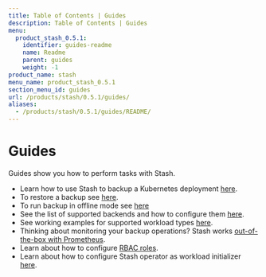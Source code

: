 ```yaml
---
title: Table of Contents | Guides
description: Table of Contents | Guides
menu:
  product_stash_0.5.1:
    identifier: guides-readme
    name: Readme
    parent: guides
    weight: -1
product_name: stash
menu_name: product_stash_0.5.1
section_menu_id: guides
url: /products/stash/0.5.1/guides/
aliases:
  - /products/stash/0.5.1/guides/README/
---
```

# Guides

Guides show you how to perform tasks with Stash.

- Learn how to use Stash to backup a Kubernetes deployment [here](/docs/guides/backup.md).
- To restore a backup see [here](/docs/guides/restore.md).
- To run backup in offline mode see [here](/docs/guides/offline_backup.md)
- See the list of supported backends and how to configure them [here](/docs/guides/backends.md).
- See working examples for supported workload types [here](/docs/guides/workloads.md).
- Thinking about monitoring your backup operations? Stash works [out-of-the-box with Prometheus](/docs/guides/monitoring.md).
- Learn about how to configure [RBAC roles](/docs/guides/rbac.md).
- Learn about how to configure Stash operator as workload initializer [here](/docs/guides/initializer.md).
